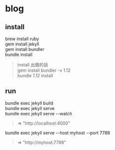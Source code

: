 # blog

## install
brew install ruby  
gem install jekyll  
gem install bundler  
bundle install  
> install 出錯的話  
    gem install bundler -v 1.12  
    bundle _1.12_ install

## run
bundle exec jekyll build  
bundle exec jekyll serve  
bundle exec jekyll serve --watch  
> => "http://localhost:4000"

bundle exec jekyll serve --host myhost --port 7788
> => "http://myhost:7788"